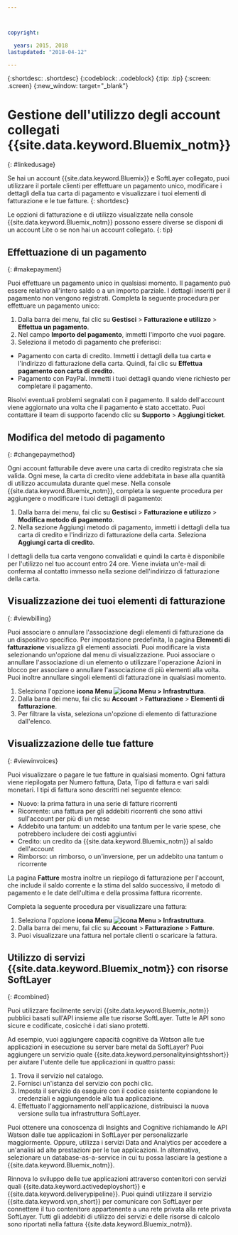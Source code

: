 ```yaml
---



copyright:

  years: 2015, 2018
lastupdated: "2018-04-12"

---
```


{:shortdesc: .shortdesc}
{:codeblock: .codeblock}
{:tip: .tip}
{:screen: .screen}
{:new_window: target="_blank"}

# Gestione dell'utilizzo degli account collegati {{site.data.keyword.Bluemix_notm}}
{: #linkedusage}

Se hai un account {{site.data.keyword.Bluemix}} e SoftLayer collegato, puoi utilizzare il portale clienti per effettuare un pagamento unico, modificare i dettagli della tua carta di pagamento e visualizzare i tuoi elementi di fatturazione e le tue fatture.
{: shortdesc}

Le opzioni di fatturazione e di utilizzo visualizzate nella console {{site.data.keyword.Bluemix_notm}} possono essere diverse se disponi di un account Lite o se non hai un account collegato.
{: tip}

## Effettuazione di un pagamento
{: #makepayment}

Puoi effettuare un pagamento unico in qualsiasi momento. Il pagamento può essere relativo all'intero saldo o a un importo parziale. I dettagli inseriti per il pagamento non vengono registrati. Completa la seguente procedura per effettuare un pagamento unico:

1. Dalla barra dei menu, fai clic su **Gestisci** > **Fatturazione e utilizzo** > **Effettua un pagamento**.  
2. Nel campo **Importo del pagamento**, immetti l'importo che vuoi pagare.
3. Seleziona il metodo di pagamento che preferisci:
 * Pagamento con carta di credito. Immetti i dettagli della tua carta e l'indirizzo di fatturazione della carta. Quindi, fai clic su **Effettua pagamento con carta di credito**.
 * Pagamento con PayPal. Immetti i tuoi dettagli quando viene richiesto per completare il pagamento.

Risolvi eventuali problemi segnalati con il pagamento. Il saldo dell'account viene aggiornato una volta che il pagamento è stato accettato. Puoi contattare il team di supporto facendo clic su **Supporto** > **Aggiungi ticket**.

## Modifica del metodo di pagamento
{: #changepaymethod}

Ogni account fatturabile deve avere una carta di credito registrata che sia valida. Ogni mese, la carta di credito viene addebitata in base alla quantità di utilizzo accumulata durante quel mese. Nella console {{site.data.keyword.Bluemix_notm}}, completa la seguente procedura per aggiungere o modificare i tuoi dettagli di pagamento:

1. Dalla barra dei menu, fai clic su **Gestisci** > **Fatturazione e utilizzo** > **Modifica metodo di pagamento**.  
2. Nella sezione Aggiungi metodo di pagamento, immetti i dettagli della tua carta di credito e l'indirizzo di fatturazione della carta. Seleziona **Aggiungi carta di credito**.

I dettagli della tua carta vengono convalidati e quindi la carta è disponibile per l'utilizzo nel tuo account entro 24 ore. Viene inviata un'e-mail di conferma
al contatto immesso nella sezione dell'indirizzo di fatturazione della carta.

## Visualizzazione dei tuoi elementi di fatturazione
{: #viewbilling}

Puoi associare o annullare l'associazione degli elementi di fatturazione da un dispositivo specifico. Per impostazione predefinita, la pagina **Elementi di fatturazione** visualizza gli elementi associati. Puoi modificare la vista selezionando un'opzione
dal menu di visualizzazione. Puoi associare o annullare l'associazione di un elemento o utilizzare l'operazione Azioni in blocco per associare o annullare l'associazione di più elementi alla volta. Puoi inoltre annullare singoli elementi di fatturazione in qualsiasi momento. 

1. Seleziona l'opzione **icona Menu ![icona Menu](../icons/icon_hamburger.svg) > Infrastruttura**. 
2. Dalla barra dei menu, fai clic su **Account** > **Fatturazione** > **Elementi di fatturazione**.
3. Per filtrare la vista, seleziona un'opzione di elemento di fatturazione dall'elenco.

## Visualizzazione delle tue fatture
{: #viewinvoices}

Puoi visualizzare o pagare le tue fatture in qualsiasi momento. Ogni fattura viene riepilogata per Numero fattura, Data, Tipo di fattura e vari
saldi monetari. I tipi di fattura sono descritti nel seguente elenco:

 *  Nuovo: la prima fattura in una serie di fatture ricorrenti
 *  Ricorrente: una fattura per gli addebiti ricorrenti che sono attivi sull'account per più di un mese
 *  Addebito una tantum: un addebito una tantum per le varie spese, che potrebbero includere dei costi aggiuntivi
 *  Credito: un credito da {{site.data.keyword.Bluemix_notm}} al saldo dell'account
 *  Rimborso: un rimborso, o un'inversione, per un addebito una tantum o ricorrente

La pagina **Fatture** mostra inoltre un riepilogo di fatturazione per l'account, che include il saldo corrente e la stima del saldo successivo,
il metodo di pagamento e le date dell'ultima e della prossima fattura ricorrente.

Completa la seguente procedura per visualizzare una fattura:

1. Seleziona l'opzione **icona Menu ![icona Menu](../icons/icon_hamburger.svg) > Infrastruttura**. 
2. Dalla barra dei menu, fai clic su **Account** > **Fatturazione** > **Fatture**.
3. Puoi visualizzare una fattura nel portale clienti o scaricare la fattura.

## Utilizzo di servizi {{site.data.keyword.Bluemix_notm}} con risorse SoftLayer
{: #combined}

Puoi utilizzare facilmente servizi {{site.data.keyword.Bluemix_notm}} pubblici basati sull'API insieme alle tue risorse SoftLayer. Tutte le API sono sicure e codificate, cosicché i dati siano protetti.

Ad esempio, vuoi aggiungere capacità cognitive da Watson alle tue applicazioni in esecuzione su server bare metal da SoftLayer? Puoi aggiungere un servizio quale {{site.data.keyword.personalityinsightsshort}} per aiutare l'utente delle tue applicazioni in quattro passi:

1. Trova il servizio nel catalogo.
2. Fornisci un'istanza del servizio con pochi clic.
3. Imposta il servizio da eseguire con il codice esistente copiandone le credenziali e aggiungendole alla tua applicazione.
4. Effettuato l'aggiornamento nell'applicazione, distribuisci la nuova versione sulla tua infrastruttura SoftLayer.

Puoi ottenere una conoscenza di Insights and Cognitive richiamando le API Watson dalle tue applicazioni in SoftLayer per personalizzarle maggiormente. Oppure, utilizza i servizi Data and Analytics per accedere a un'analisi ad alte prestazioni per le tue applicazioni. In alternativa, selezionare un database-as-a-service in cui tu possa lasciare la gestione a {{site.data.keyword.Bluemix_notm}}.

Rinnova lo sviluppo delle tue applicazioni attraverso contenitori con servizi quali {{site.data.keyword.activedeployshort}} e {{site.data.keyword.deliverypipeline}}. Puoi quindi utilizzare il servizio {{site.data.keyword.vpn_short}} per comunicare con SoftLayer per connettere il tuo contenitore appartenente a una rete privata alla rete privata SoftLayer. Tutti gli addebiti di utilizzo dei servizi e delle risorse di calcolo sono riportati nella fattura {{site.data.keyword.Bluemix_notm}}.
